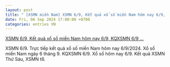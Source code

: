 ```yaml
---
layout: post
title: " [XSMN miền Nam] XSMN 6/9, Kết quả xổ số miền Nam hôm nay 6/9, KQXSMN 6/9 ..."
date: Fri, 06 Sep 2024 17:00:00 +0700
categories: entries VN
---
```

[XSMN 6/9, Kết quả xổ số miền Nam hôm nay 6/9, KQXSMN 6/9 ...](https://congthuong.vn/xsmn-ket-qua-xo-so-mien-nam-hom-nay-692024-xo-so-mien-nam-ngay-6-thang-9truc-tiep-xsmn-69-343797.html)

XSMN 6/9. Trực tiếp kết quả xổ số miền Nam hôm nay 6/9/2024. Xổ số miền Nam ngày 6 tháng 9. KQXSMN 6/9. Xổ số hôm nay 6/9. Kết quả XSMN Thứ Sáu, XSMN t6.

